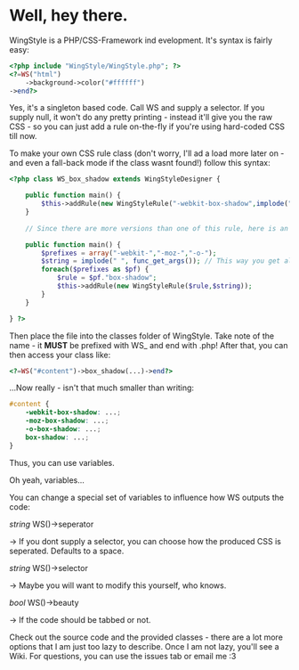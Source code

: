 # Well, hey there.

WingStyle is a PHP/CSS-Framework ind evelopment. It's syntax is fairly easy:

```PHP
<?php include "WingStyle/WingStyle.php"; ?>
<?=WS("html")
	->background->color("#ffffff")
->end?>
```

Yes, it's a singleton based code. Call WS and supply a selector. If you supply null, it won't do any pretty printing - instead it'll give you the raw CSS - so you can just add a rule on-the-fly if you're using hard-coded CSS till now.

To make your own CSS rule class (don't worry, I'll ad a load more later on - and even a fall-back mode if the class wasnt found!) follow this syntax:

```PHP
<?php class WS_box_shadow extends WingStyleDesigner {

	public function main() {
		$this->addRule(new WingStyleRule("-webkit-box-shadow",implode(" ",func_get_args())));
	}
	
	// Since there are more versions than one of this rule, here is an idea how to do multi-browser rules.

	public function main() {
		$prefixes = array("-webkit-","-moz-","-o-");
		$string = implode(" ", func_get_args()); // This way you get all the args. Its faster than writing the vars yourself =)
		foreach($prefixes as $pf) {
			$rule = $pf."box-shadow";
			$this->addRule(new WingStyleRule($rule,$string));			
		}
	}

} ?>
```

Then place the file into the classes folder of WingStyle. Take note of the name - it **MUST** be prefixed with WS_ and end with .php!
After that, you can then access your class like:
```PHP
<?=WS("#content")->box_shadow(...)->end?>
```
...Now really - isn't that much smaller than writing:
```CSS
#content {
	-webkit-box-shadow: ...;
	-moz-box-shadow: ...;
	-o-box-shadow: ...;
	box-shadow: ...;
}
```
Thus, you can use variables.

Oh yeah, variables...

You can change a special set of variables to influence how WS outputs the code:

_string_ WS()->seperator

-> If you dont supply a selector, you can choose how the produced CSS is seperated. Defaults to a space.

_string_ WS()->selector

-> Maybe you will want to modify this yourself, who knows.

_bool_ WS()->beauty

-> If the code should be tabbed or not.


Check out the source code and the provided classes - there are a lot more options that I am just too lazy to describe. Once I am not lazy, you'll see a Wiki. For questions, you can use the issues tab or email me :3